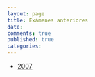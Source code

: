 ```yaml
---
layout: page
title: Exámenes anteriores
date:  
comments: true
published: true
categories: 
---
```


-   [2007](https://sites.google.com/site/ohmpagina/home/examenes-anteriores/2007ExamEstatalHidalgo.pdf?attredirects=0&d=1)
